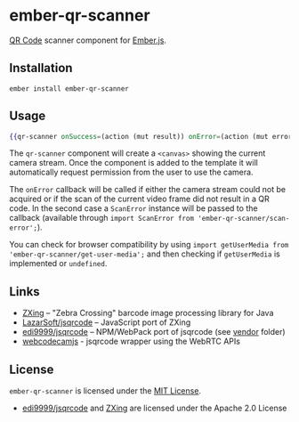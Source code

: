 
ember-qr-scanner
==============================================================================

[QR Code](https://en.wikipedia.org/wiki/QR_code) scanner component for
[Ember.js](http://emberjs.com/).


Installation
------------------------------------------------------------------------------

```
ember install ember-qr-scanner
```


Usage
------------------------------------------------------------------------------

```hbs
{{qr-scanner onSuccess=(action (mut result)) onError=(action (mut error))}}
```

The `qr-scanner` component will create a `<canvas>` showing the current camera
stream. Once the component is added to the template it will automatically
request permission from the user to use the camera.

The `onError` callback will be called if either the camera stream could not be
acquired or if the scan of the current video frame did not result in a QR
code. In the second case a `ScanError` instance will be passed to the callback
(available through `import ScanError from 'ember-qr-scanner/scan-error';`).

You can check for browser compatibility by using
`import getUserMedia from 'ember-qr-scanner/get-user-media';` and then
checking if `getUserMedia` is implemented or `undefined`.


Links
------------------------------------------------------------------------------

- [ZXing](https://github.com/zxing/zxing) – "Zebra Crossing" barcode image
  processing library for Java
- [LazarSoft/jsqrcode](https://github.com/LazarSoft/jsqrcode) – JavaScript
  port of ZXing
- [edi9999/jsqrcode](https://github.com/edi9999/jsqrcode) – NPM/WebPack port
  of jsqrcode (see [vendor](vendor) folder)
- [webcodecamjs](https://github.com/andrastoth/webcodecamjs) - jsqrcode
  wrapper using the WebRTC APIs


License
-------------------------------------------------------------------------------

`ember-qr-scanner` is licensed under the [MIT License](LICENSE.md).

- [edi9999/jsqrcode](https://github.com/edi9999/jsqrcode) and
  [ZXing](https://github.com/zxing/zxing) are licensed under the Apache 2.0
  License
